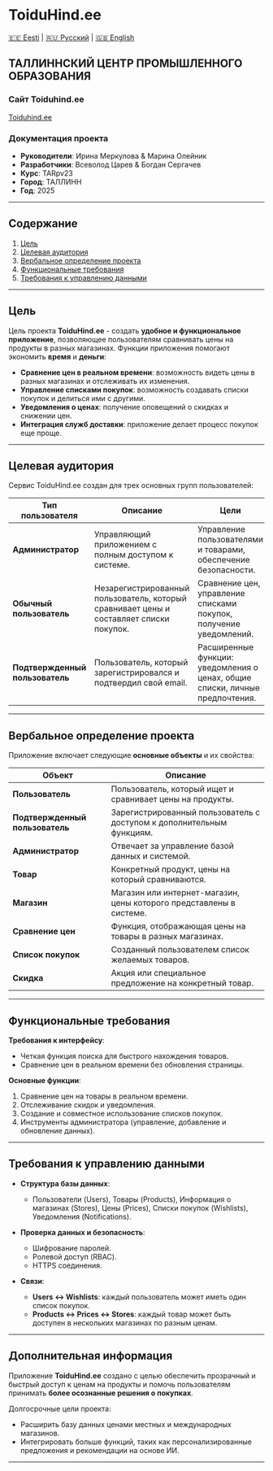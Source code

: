 # ToiduHind.ee

[🇪🇪 Eesti](README.md) | [🇷🇺 Русский](README.ru.md) | [🇬🇧 English](README.en.md)

## ТАЛЛИННСКИЙ ЦЕНТР ПРОМЫШЛЕННОГО ОБРАЗОВАНИЯ

### Сайт Toiduhind.ee

[Toiduhind.ee](https://toiduhind.vercel.app/)

### Документация проекта

- **Руководители**: Ирина Меркулова & Марина Олейник
- **Разработчики**: Всеволод Царев & Богдан Сергачев
- **Курс**: TARpv23
- **Город**: ТАЛЛИНН
- **Год**: 2025

---

## Содержание

1. [Цель](#цель)
2. [Целевая аудитория](#целевая-аудитория)
3. [Вербальное определение проекта](#вербальное-определение-проекта)
4. [Функциональные требования](#функциональные-требования)
5. [Требования к управлению данными](#требования-к-управлению-данными)

---

## Цель

Цель проекта **ToiduHind.ee** - создать **удобное и функциональное приложение**, позволяющее пользователям сравнивать цены на продукты в разных магазинах. Функции приложения помогают экономить **время** и **деньги**:

- **Сравнение цен в реальном времени**: возможность видеть цены в разных магазинах и отслеживать их изменения.
- **Управление списками покупок**: возможность создавать списки покупок и делиться ими с другими.
- **Уведомления о ценах**: получение оповещений о скидках и снижении цен.
- **Интеграция служб доставки**: приложение делает процесс покупок еще проще.

---

## Целевая аудитория

Сервис ToiduHind.ee создан для трех основных групп пользователей:

| **Тип пользователя** | **Описание** | **Цели** |
|---------------------|--------------|----------|
| **Администратор** | Управляющий приложением с полным доступом к системе. | Управление пользователями и товарами, обеспечение безопасности. |
| **Обычный пользователь** | Незарегистрированный пользователь, который сравнивает цены и составляет списки покупок. | Сравнение цен, управление списками покупок, получение уведомлений. |
| **Подтвержденный пользователь** | Пользователь, который зарегистрировался и подтвердил свой email. | Расширенные функции: уведомления о ценах, общие списки, личные предпочтения. |

---

## Вербальное определение проекта

Приложение включает следующие **основные объекты** и их свойства:

| **Объект** | **Описание** |
|------------|--------------|
| **Пользователь** | Пользователь, который ищет и сравнивает цены на продукты. |
| **Подтвержденный пользователь** | Зарегистрированный пользователь с доступом к дополнительным функциям. |
| **Администратор** | Отвечает за управление базой данных и системой. |
| **Товар** | Конкретный продукт, цены на который сравниваются. |
| **Магазин** | Магазин или интернет-магазин, цены которого представлены в системе. |
| **Сравнение цен** | Функция, отображающая цены на товары в разных магазинах. |
| **Список покупок** | Созданный пользователем список желаемых товаров. |
| **Скидка** | Акция или специальное предложение на конкретный товар. |

---

## Функциональные требования

**Требования к интерфейсу**:
- Четкая функция поиска для быстрого нахождения товаров.
- Сравнение цен в реальном времени без обновления страницы.

**Основные функции**:
1. Сравнение цен на товары в реальном времени.
2. Отслеживание скидок и уведомления.
3. Создание и совместное использование списков покупок.
4. Инструменты администратора (управление, добавление и обновление данных).

---

## Требования к управлению данными

- **Структура базы данных**:
  - Пользователи (Users), Товары (Products), Информация о магазинах (Stores), Цены (Prices), Списки покупок (Wishlists), Уведомления (Notifications).

- **Проверка данных и безопасность**:
  - Шифрование паролей.
  - Ролевой доступ (RBAC).
  - HTTPS соединения.

- **Связи**:
  - **Users ↔ Wishlists**: каждый пользователь может иметь один список покупок.
  - **Products ↔ Prices ↔ Stores**: каждый товар может быть доступен в нескольких магазинах по разным ценам.

---

## Дополнительная информация

Приложение **ToiduHind.ee** создано с целью обеспечить прозрачный и быстрый доступ к ценам на продукты и помочь пользователям принимать **более осознанные решения о покупках**.

Долгосрочные цели проекта:
- Расширить базу данных ценами местных и международных магазинов.
- Интегрировать больше функций, таких как персонализированные предложения и рекомендации на основе ИИ.

---
